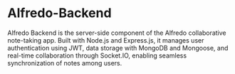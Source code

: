 # Alfredo-Backend
Alfredo Backend is the server-side component of the Alfredo collaborative note-taking app. Built with Node.js and Express.js, it manages user authentication using JWT, data storage with MongoDB and Mongoose, and real-time collaboration through Socket.IO, enabling seamless synchronization of notes among users.
